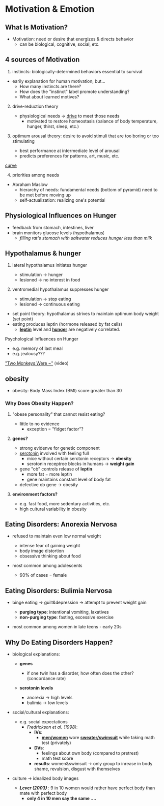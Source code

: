 # Motivation & Emotion

## What Is Motivation?

- Motivation: need or desire that energizes & directs behavior
    - can be biological, cognitive, social, etc.

## 4 sources of Motivation
1. instincts: biologically-determined behaviors essential to survival
- earily explanation for human motivation, but...
    - How many instincts are there?
    - How does the "instinct" label promote understanding?
    - What about learned motives?

2. drive-reduction theory
    - physiological needs -> <u>drive</u> to meet those needs
        - motivated to restore homeostasis (balance of body temperature, hunger, thirst, sleep, etc.)

3. optimum arousal theory: desire to avoid stimuli that are too boring or too stimulating
    - best performance at intermediate level of arousal
    - predicts preferences for patterns, art, music, etc.

[curve](https://www.google.com/url?sa=i&source=images&cd=&cad=rja&uact=8&ved=2ahUKEwiYz_jO15PhAhVYrZ4KHXvhA4cQjRx6BAgBEAU&url=http%3A%2F%2Fwikiofscience.wikidot.com%2Fquasiscience%3Ayerkes-dodson-law&psig=AOvVaw0YCi8TK1AWaDfku08BIudP&ust=1553273167973336)

4. priorities among needs
- Abraham Maslow
    - hierarchy of needs: fundamental needs (bottom of pyramid) need to be met before moving up
    - self-actualization: realizing one's potential

## Physiological Influences on Hunger

- feedback from stomach, intestines, liver
- brain monitors glucose levels (hypothalamus)
    - _filling rat's stomach with saltwater reduces hunger less than milk_

## Hypothalamus & hunger

1. lateral hypothalamus initiates hunger
    - stimulation -> hunger
    - lesioned -> no interest in food

2. ventromedial hypothalamus suppresses hunger
    - stimulation -> stop eating
    - lesioned -> continuous eating

- set point theory: hypothalamus strives to maintain optimum body weight (set point)
- eating produces leptin (hormone released by fat cells)
    - <u>__leptin__</u> level and <u>__hunger__</u> are negatively correlated.

Psychological Influences on Hunger
- e.g. memory of last meal
- e.g. jealousy???

["Two Monkeys Were ~"](https://www.youtube.com/watch?v=fZ7LwYPiA1I) (video)

## obesity

- obesity: Body Mass Index (BMI) score greater than 30

### Why Does Obesity Happen?

1. "obese personality" that cannot resist eating?
    - little to no evidence
        - exception = "fidget factor"?
2. __genes?__
    - strong evidenve for genetic component
    - <u>serotonin</u> involved with feeling full
        - mice without certain serotonin receptors -> __obesity__
        - serotonin receptroe blocks in humans -> __weight gain__
    - gene "ob" controls release of __leptin__
        - more fat = more leptin
        - gene maintains constant level of body fat
    - defective ob gene -> obesity

3. __environment factors?__
    - e.g. fast food, more sedentary activities, etc.
    - high cultural variability in obesity

## Eating Disorders: Anorexia Nervosa

- refused to maintain even low normal weight
    - intense fear of gaining weight
    - body image distortion
    - obsessive thinking about food

- most common among adolescents
    - 90% of cases = female

## Eating Disorders: Bulimia Nervosa

- binge eating -> guilt&depression -> attempt to prevent weight gain
    - __purging type__: intentional vomiting, laxatives
    - __non-purging type__: fasting, excessive exercise

- most common among women in late teens - early 20s

## Why Do Eating Disorders Happen?

- biological explanations:

    - __genes__
        - if one twin has a disorder, how often does the other? (concordance rate)

    - __serotonin levels__
        - anorexia -> high levels
        - bulimia -> low levels

- social/cultural explanations:
    - e.g. social expectations
        - _Fredrickson et al. (1998)_:
            - __IVs__:
                - <u>__men/women__</u> wore <u>__sweater/swimsuit__</u> while taking math test (privately)
            - __DVs__:
                - feelings about own body (compared to pretrest)
                - math test score
            - __results__: women&swimsuit -> only group to inrease in body shame, revulsion, disgust with themselves

- culture -> idealized body images
    - ___Lever (2003)___ : 9 in 10 women would rather have perfect body than mate with perfect body
        - __only 4 in 10 men say the same ....__
